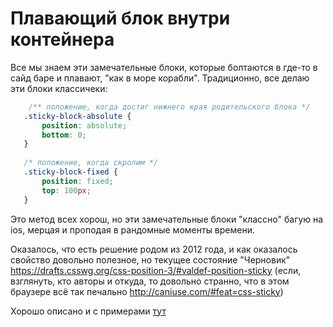 # Плавающий блок внутри контейнера #

Все мы знаем эти замечательные блоки, которые болтаются в где-то в сайд баре и плавают, "как в море корабли".
Традиционно, все делаю эти блоки классичеки:
```css
    /** положение, когда достиг нижнего края родительского блока */
   .sticky-block-absolute {
       position: absolute;
       bottom: 0;
   }
   
   /* положение, когда скролим */ 
   .sticky-block-fixed {
       position: fixed;
       top: 100px;
   }
```

Это метод всех хорош, но эти замечательные блоки "классно" багую на ios, мерцая и проподая в рандомные моменты времени.

Оказалось, что есть решение родом из 2012 года, и как оказалось свойство довольно полезное, но текущее состояние "Черновик"
https://drafts.csswg.org/css-position-3/#valdef-position-sticky (если, взглянуть, кто авторы и откуда, то довольно странно, что в этом браузере всё так печально http://caniuse.com/#feat=css-sticky)

Хорошо описано и с примерами [тут](https://developer.mozilla.org/en-US/docs/Web/CSS/positionl#Sticky_positioning)
